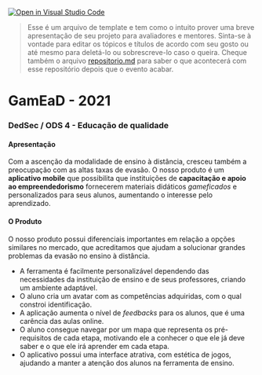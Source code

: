 [![Open in Visual Studio Code](https://classroom.github.com/assets/open-in-vscode-f059dc9a6f8d3a56e377f745f24479a46679e63a5d9fe6f495e02850cd0d8118.svg)](https://classroom.github.com/online_ide?assignment_repo_id=6458864&assignment_repo_type=AssignmentRepo)
>Esse é um arquivo de template e tem como o intuito prover uma breve apresentação de seu projeto para avaliadores e mentores. Sinta-se à vontade para editar os tópicos e títulos de acordo com seu gosto ou até mesmo para deletá-lo ou sobrescreve-lo caso o queira. Cheque também o arquivo [repositorio.md](https://github.com/hackingrio/template/blob/master/repositorio.md) para saber o que acontecerá com esse repositório depois que o evento acabar.

# GamEaD - 2021
### DedSec / ODS 4 - Educação de qualidade

#### Apresentação 

Com a ascenção da modalidade de ensino à distância, cresceu também a preocupação com as altas taxas de evasão. O nosso produto é um **aplicativo mobile** que possibilita que instituições de **capacitação e apoio ao empreendedorismo** fornecerem materiais didáticos <i>gameficados</i> e personalizados para seus alunos, aumentando o interesse pelo aprendizado.

#### O Produto

O nosso produto possui diferenciais importantes em relação a opções similares no mercado, que acreditamos que ajudam a solucionar grandes problemas da evasão no ensino à distância.
<ul>
    <li> A ferramenta é facilmente personalizável dependendo das necessidades da instituição de ensino e de seus professores, criando um ambiente adaptável.
    <li> O aluno cria um avatar com as competências adquiridas, com o qual constroi identificação.
    <li> A aplicação aumenta o nível de <i>feedbacks</i> para os alunos, que é uma carência das aulas online.
    <li> O aluno consegue navegar por um mapa que representa os pré-requisitos de cada etapa, motivando ele a conhecer o que ele já deve saber e o que ele irá aprender em cada etapa.
    <li> O aplicativo possui uma interface atrativa, com estética de jogos, ajudando a manter a atenção dos alunos na ferramenta de ensino.
</ul>

